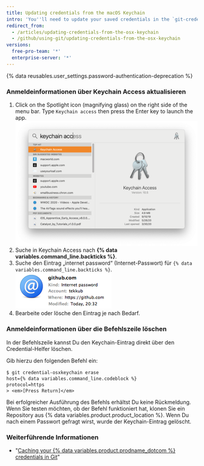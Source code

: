 ```yaml
---
title: Updating credentials from the macOS Keychain
intro: 'You''ll need to update your saved credentials in the `git-credential-osxkeychain` helper if you change your username, password, or personal access token on {% data variables.product.product_name %}.'
redirect_from:
  - /articles/updating-credentials-from-the-osx-keychain
  - /github/using-git/updating-credentials-from-the-osx-keychain
versions:
  free-pro-team: '*'
  enterprise-server: '*'
---
```


{% data reusables.user_settings.password-authentication-deprecation %}

### Anmeldeinformationen über Keychain Access aktualisieren

1. Click on the Spotlight icon (magnifying glass) on the right side of the menu bar. Type `Keychain access` then press the Enter key to launch the app. ![ Suchleiste von Spotlight](/assets/images/help/setup/keychain-access.png)
2. Suche in Keychain Access nach **{% data variables.command_line.backticks %}**.
3. Suche den Eintrag „internet password“ (Internet-Passwort) für `{% data variables.command_line.backticks %}`. ![Eintrag des GitHub-Passworts in Keychain](/assets/images/help/setup/keychain-entry.png)
4. Bearbeite oder lösche den Eintrag je nach Bedarf.

### Anmeldeinformationen über die Befehlszeile löschen

In der Befehlszeile kannst Du den Keychain-Eintrag direkt über den Credential-Helfer löschen.

Gib hierzu den folgenden Befehl ein:

```shell
$ git credential-osxkeychain erase
host={% data variables.command_line.codeblock %}
protocol=https
> <em>[Press Return]</em>
```

Bei erfolgreicher Ausführung des Befehls erhältst Du keine Rückmeldung. Wenn Sie testen möchten, ob der Befehl funktioniert hat, klonen Sie ein Repository aus {% data variables.product.product_location %}. Wenn Du nach einem Passwort gefragt wirst, wurde der Keychain-Eintrag gelöscht.

### Weiterführende Informationen

- "[Caching your {% data variables.product.prodname_dotcom %} credentials in Git](/github/using-git/caching-your-github-credentials-in-git/)"
